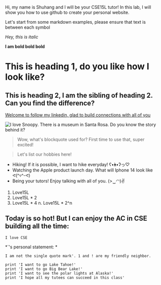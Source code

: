 Hi, my name is Shuhang and I will be your CSE15L tutor!
In this lab, I will show you how to use github to create your personal website.

Let's start from some markdown examples, please ensure that text is between each symbol

*Hey, this is italic*

**I am bold bold bold**

# This is heading 1, do you like how I look like?

## This is heading 2, I am the sibling of heading 2. Can you find the difference?

[Welcome to follow my linkedin, glad to build connections with all of you](https://www.linkedin.com/in/shuhang-xu-1805821a5/)

![I love Snoopy. There is a museum in Santa Rosa. Do you know the story behind it?](https://lh5.googleusercontent.com/3lWkYbLl4kuebSMTuLjW2VU_g_-DgDijp98rmEQgtc9s5rrqnQmkVTq0XSZlXugSbrSLz4FiDVUiPFHd_rmhHEkvVniV8kXyS-Pl2S28NHkJQ75Fywq66tGOVEJeNXQq4Q=w1280)

> Wow, what's blockquote used for?
> First time to use that, super excited!


> Let's list our hobbies here!
* Hiking! If it is possible, I want to hike everyday! ʕ•́ᴥ•̀ʔっ♡
* Watching the Apple product launch day. What will Iphone 14 look like ᕙ(^▿^-ᕙ)
* Being your tutors! Enjoy talking with all of you. (>‿◠)✌

1. Love15L
2. Love15L * 2
3. Love15L * 4
n. Love15L * 2^n

Today is so hot! But I can enjoy the AC in CSE building all the time:
---

`I love CSE`

*`'s personal statement: *

`I am not the single quote mark'. 1 and ! are my friendly neighbor.`

```
print 'I want to go Lake Tahoe!'
print 'I want to go Big Bear Lake!'
print 'I want to see the polar lights at Alaska!'
print 'I hope all my tutees can succeed in this class' 
```


